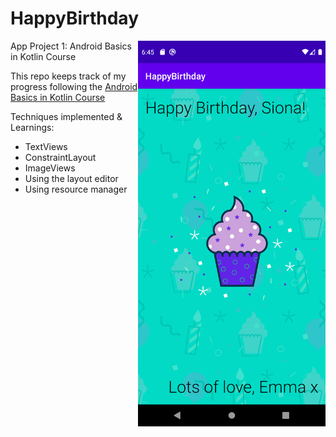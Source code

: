 # HappyBirthday
<img align="right" src="https://raw.githubusercontent.com/emwalks/HappyBirthday/master/HappyBirthdayApp.png" alt="appPreview" width="300"/>

App Project 1: Android Basics in Kotlin Course

This repo keeps track of my progress following the [Android Basics in Kotlin Course](https://developer.android.com/courses/android-basics-kotlin/course)

Techniques implemented & Learnings:
- TextViews
- ConstraintLayout
- ImageViews
- Using the layout editor
- Using resource manager



